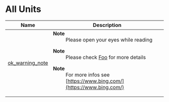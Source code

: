 # All Units


| Name | Description |
|---|---|
| [ok_warning_note](ok_warning_note.md) | <dl class="tag note"><dt>**Note**</dt><dd>Please open your eyes while reading</dd></dl> <dl class="tag note"><dt>**Note**</dt><dd>Please check [Foo](ok_warning_note.md#Foo) for more details</dd></dl> <dl class="tag note"><dt>**Note**</dt><dd>For more infos see [https://www.bing.com/](https://www.bing.com/)</dd></dl> |

